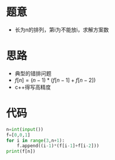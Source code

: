 # 题意
- 长为n的排列，第i为不能放i，求解方案数
# 思路
- 典型的错排问题
- $f[n]=(n-1)*(f[n-1]+f[n-2])$
- c++得写高精度
# 代码
```py
n=int(input())
f=[0,0,1]
for i in range(3,n+1):
    f.append((i-1)*(f[i-1]+f[i-2]))
print(f[n])
```